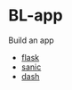 # BL-app

Build an app

- [flask](https://github.com/pallets/flask)
- [sanic](https://github.com/huge-success/sanic)
- [dash](https://github.com/plotly/dash)

